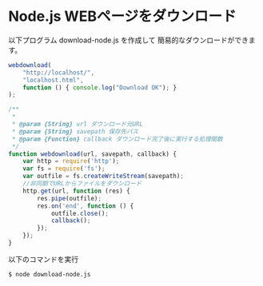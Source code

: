 # Node.js WEBページをダウンロード
以下プログラム download-node.js を作成して
簡易的なダウンロードができます。
```javascript
webdownload(
	"http://localhost/",
	"localhost.html",
	function () { console.log("Download OK"); }
);

/**
 * 
 * @param {String} url ダウンロード元URL
 * @param {String} savepath 保存先パス
 * @param {Function} callback ダウンロード完了後に実行する処理関数
 */
function webdownload(url, savepath, callback) {
	var http = require('http');
	var fs = require('fs');
	var outfile = fs.createWriteStream(savepath);
	//非同期でURLからファイルをダウンロード
	http.get(url, function (res) {
		res.pipe(outfile);
		res.on('end', function () {
			outfile.close();
			callback();
		});
	});
}
```
以下のコマンドを実行
```bash
$ node download-node.js
```